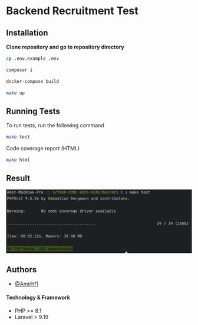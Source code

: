 # Backend Recruitment Test

## Installation

**Clone repository and go to repository directory** 
```bash
cp .env.example .env
```
```bash
composer i 
```
```bash
docker-compose build 
```
```bash
make up 
```

## Running Tests

To run tests, run the following command

```bash
make test 
```

Code coverage report (HTML)
```bash
make html 
```


## Result 
![report.png](misc%2Freport.png)

## Authors

- [@Amirhf1](https://www.github.com/Amirhf1)

#### Technology & Framework
- PHP >= 8.1
- Laravel > 9.19
